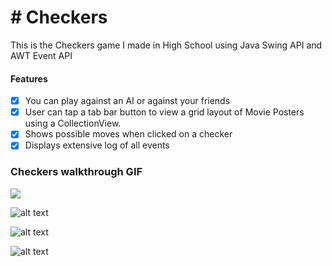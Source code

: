 # # Checkers
This is the Checkers game I made in High School using Java Swing API and AWT Event API

#### Features
- [x] You can play against an AI or against your friends
- [x] User can tap a tab bar button to view a grid layout of Movie Posters using a CollectionView.
- [x] Shows possible moves when clicked on a checker
- [x] Displays extensive log of all events

### Checkers walkthrough GIF
<img src="http://g.recordit.co/Yp0YGDIiK5.gif" ><br>



![alt text](https://i.imgur.com/gTEJREP.png)

![alt text](https://i.imgur.com/koNePuN.png)

![alt text](https://i.imgur.com/lPlFx6k.png)

